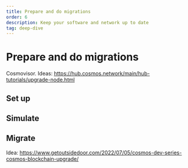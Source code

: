 ```yaml
---
title: Prepare and do migrations
order: 6
description: Keep your software and network up to date
tag: deep-dive
---
```


# Prepare and do migrations

Cosmovisor. Ideas: https://hub.cosmos.network/main/hub-tutorials/upgrade-node.html

## Set up

## Simulate

## Migrate

Idea: https://www.getoutsidedoor.com/2022/07/05/cosmos-dev-series-cosmos-blockchain-upgrade/